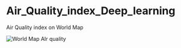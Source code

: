 # Air_Quality_index_Deep_learning



Air Quality index on World Map

![World Map AIr quality](https://user-images.githubusercontent.com/20832374/155895670-047434e7-7554-4791-a7b2-ec5342f8757a.png)

